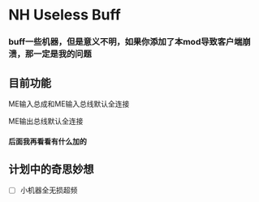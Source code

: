 # NH Useless Buff

### buff一些机器，但是意义不明，如果你添加了本mod导致客户端崩溃，那一定是我的问题

## 目前功能

ME输入总成和ME输入总线默认全连接

ME输出总线默认全连接

#### 后面我再看看有什么加的

## 计划中的奇思妙想

- [ ] 小机器全无损超频
